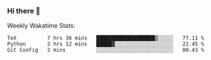 ### Hi there 👋

<!--
**ericxiaseattle/ericxiaseattle** is a ✨ _special_ ✨ repository because its `README.md` (this file) appears on your GitHub profile.

Here are some ideas to get you started:

- 🔭 I’m currently working on ...
- 🌱 I’m currently learning ...
- 👯 I’m looking to collaborate on ...
- 🤔 I’m looking for help with ...
- 💬 Ask me about ...
- 📫 How to reach me: ...
- 😄 Pronouns: ...
- ⚡ Fun fact: ...
-->

Weekly Wakatime Stats:
<!--START_SECTION:waka-->
```text
TeX          7 hrs 36 mins   ███████████████████▒░░░░░   77.11 % 
Python       2 hrs 12 mins   █████▓░░░░░░░░░░░░░░░░░░░   22.45 % 
Git Config   2 mins          ░░░░░░░░░░░░░░░░░░░░░░░░░   00.43 % 
```
<!--END_SECTION:waka-->

